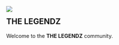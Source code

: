 <img src="https://avatars.githubusercontent.com/u/75524785?s=200&v=4" align="left" border-radius="15px">

## THE LEGENDZ 
Welcome to the **THE LEGENDZ** community.
